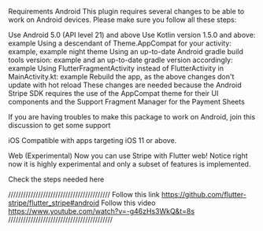 Requirements
Android
This plugin requires several changes to be able to work on Android devices. Please make sure you follow all these steps:

Use Android 5.0 (API level 21) and above
Use Kotlin version 1.5.0 and above: example
Using a descendant of Theme.AppCompat for your activity: example, example night theme
Using an up-to-date Android gradle build tools version: example and an up-to-date gradle version accordingly: example
Using FlutterFragmentActivity instead of FlutterActivity in MainActivity.kt: example
Rebuild the app, as the above changes don't update with hot reload
These changes are needed because the Android Stripe SDK requires the use of the AppCompat theme for their UI components and the Support Fragment Manager for the Payment Sheets

If you are having troubles to make this package to work on Android, join this discussion to get some support

iOS
Compatible with apps targeting iOS 11 or above.

Web (Experimental)
Now you can use Stripe with Flutter web! Notice right now it is highly experimental and only a subset of features is implemented.

Check the steps needed here





/////////////////////////////////////////
Follow this link 
https://github.com/flutter-stripe/flutter_stripe#android
Follow this video 
https://www.youtube.com/watch?v=-g46zHs3WkQ&t=8s
//////////////////////////////////////////
